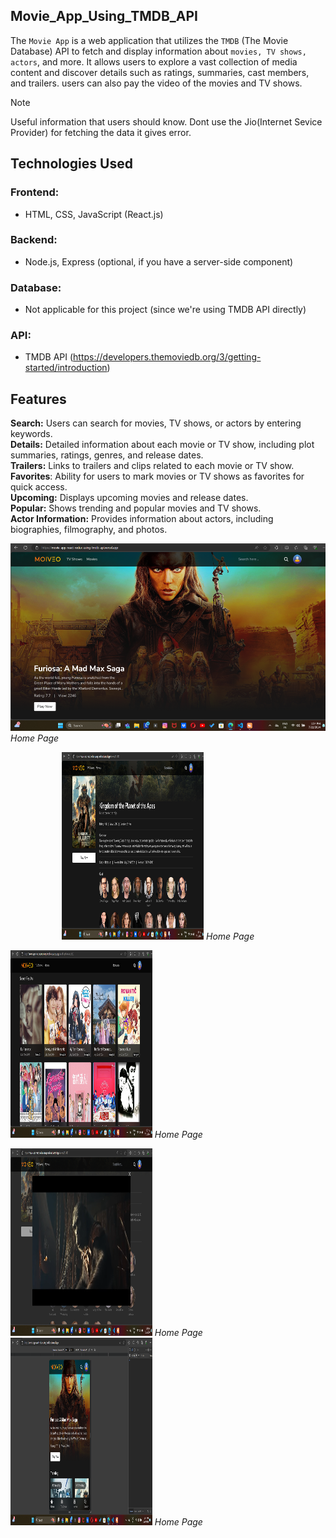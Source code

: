 ## Movie_App_Using_TMDB_API
The `Movie App` is a web application that utilizes the `TMDB` (The Movie Database) API to fetch and display information about `movies, TV shows, actors`, and more. It allows users to explore a vast collection of media content and discover details such as ratings, summaries, cast members, and trailers. users can also pay the video of the movies and TV shows. 

> [!NOTE]
> Useful information that users should know. Dont use the Jio(Internet Sevice Provider) for fetching the data it gives error.

## Technologies Used
### Frontend: 
 - HTML, CSS, JavaScript (React.js)
### Backend: 
 - Node.js, Express (optional, if you have a server-side component)
### Database: 
 - Not applicable for this project (since we're using TMDB API directly)
### API: 
 -  TMDB API (https://developers.themoviedb.org/3/getting-started/introduction)

## Features
**Search:** Users can search for movies, TV shows, or actors by entering keywords. </br>
**Details:** Detailed information about each movie or TV show, including plot summaries, ratings, genres, and release dates.  </br>
**Trailers:** Links to trailers and clips related to each movie or TV show. </br>
**Favorites**: Ability for users to mark movies or TV shows as favorites for quick access.  </br>
**Upcoming:** Displays upcoming movies and release dates. </br>
**Popular:** Shows trending and popular movies and TV shows.  </br>
**Actor Information:** Provides information about actors, including biographies, filmography, and photos. </br>

<img src="https://github.com/prakashghropade/Movie_App_React-Redux/blob/main/Home_movie.png" height="300px" width="100%"/>
 <em>Home Page</em>
<p align="center">
 <img src="https://github.com/prakashghropade/Movie_App_React-Redux/blob/main/details_movie.png" height="300px" width="45%"/>   <em>Home Page</em> &nbsp; &nbsp; &nbsp; &nbsp;


<img src="https://github.com/prakashghropade/Movie_App_React-Redux/blob/main/SearchPage.png" height="300px" width="45%"/>  <em>Home Page</em> &nbsp; &nbsp; &nbsp; &nbsp;


<img src="https://github.com/prakashghropade/Movie_App_React-Redux/blob/main/video_page.png" height="300px" width="45%"/>  <em>Home Page</em> &nbsp; &nbsp; &nbsp; &nbsp;
<img src="https://github.com/prakashghropade/Movie_App_React-Redux/blob/main/responsive.png" height="300px" width="45%"/>  <em>Home Page</em>  &nbsp; &nbsp; &nbsp; &nbsp;
</p>


